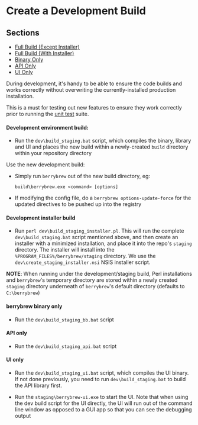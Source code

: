 # Create a Development Build

## Sections

- [Full Build (Except Installer)](#development-environment-build)
- [Full Build (With Installer)](#development-installer-build)
- [Binary Only](#berrybrew-binary-only)
- [API Only](#api-only)
- [UI Only](#ui-only)

During development, it's handy to be able to ensure the code builds and works
correctly without overwriting the currently-installed production installation.

This is a must for testing out new features to ensure they work correctly prior
to running the [unit test](Unit%20Testing.md) suite.

#### Development environment build:

- Run the `dev\build_staging.bat` script, which compiles the binary, library and UI and
places the new build within a newly-created `build` directory within your
repository directory

Use the new development build:

- Simply run `berrybrew` out of the new build directory, eg:

    `build\berrybrew.exe <command> [options]`

- If modifying the config file, do a `berrybrew options-update-force` for the
updated directives to be pushed up into the registry

#### Development installer build 

- Run `perl dev\build_staging_installer.pl`. This will run the complete `dev\build_staging.bat` script
  mentioned above, and then create an installer with a minimized installation, and
  place it into the repo's `staging` directory. The installer will install into
  the `%PROGRAM_FILES%/berrybrew/staging` directory. We use the 
  `dev\create_staging_installer.nsi` NSIS installer script.

**NOTE**: When running under the development/staging build, Perl installations
and `berrybrew`'s temporary directory are stored within a newly created `staging`
directory underneath of `berrybrew`'s default directory (defaults to
`C:\berrybrew`)

#### berrybrew binary only

- Run the `dev\build_staging_bb.bat` script

#### API only

- Run the `dev\build_staging_api.bat` script

#### UI only

- Run the `dev\build_staging_ui.bat` script, which compiles the UI binary. If not done
  previously, you need to run `dev\build_staging.bat` to build the API library first.

- Run the `staging\berrybrew-ui.exe` to start the UI. Note that when using the
  dev build script for the UI directly, the UI will run out of the command line
  window as opposed to a GUI app so that you can see the debugging output
